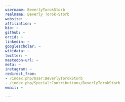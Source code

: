```yaml
---
username: BeverlyTorokStorb
realname: Beverly Torok-Storb
website: ~
affiliation: ~
bio: ~
github: ~
orcid: ~
linkedin: ~
googlescholar: ~
wikidata: ~
twitter: ~
mastodon-url: ~
meta: ~
instagram: ~
redirect_from:
- /index.php/User:BeverlyTorokStorb
- /index.php/Special:Contributions/BeverlyTorokStorb
email: ~

---
```

